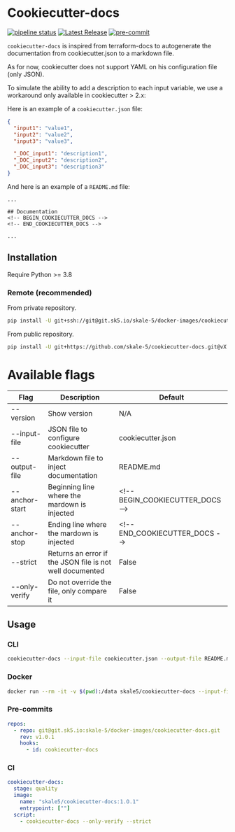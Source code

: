 # Cookiecutter-docs

[![pipeline status](https://git.sk5.io/skale-5/docker-images/cookiecutter-docs/badges/main/pipeline.svg?ignore_skipped=true)](https://git.sk5.io/skale-5/docker-images/cookiecutter-docs/-/commits/main)
[![Latest Release](https://git.sk5.io/skale-5/docker-images/cookiecutter-docs/-/badges/release.svg)](https://git.sk5.io/skale-5/docker-images/cookiecutter-docs/-/releases)
[![pre-commit](https://img.shields.io/badge/pre--commit-enabled-brightgreen?logo=pre-commit)](https://github.com/pre-commit/pre-commit)


`cookiecutter-docs` is inspired from terraform-docs to autogenerate the documentation from cookiecutter.json to a markdown file.

As for now, cookiecutter does not support YAML on his configuration file (only JSON).

To simulate the ability to add a description to each input variable, we use a workaround only available in cookiecutter > 2.x:

Here is an example of a `cookiecutter.json` file:

```json
{
  "input1": "value1",
  "input2": "value2",
  "input3": "value3",

  "_DOC_input1": "description1",
  "_DOC_input2": "description2",
  "_DOC_input3": "description3"
}
```
And here is an example of a `README.md` file:

```plaintext
...

## Documentation
<!-- BEGIN_COOKIECUTTER_DOCS -->
<!-- END_COOKIECUTTER_DOCS -->

...
```

## Installation

Require Python >= 3.8

### Remote (recommended)

From private repository.

```bash
pip install -U git+ssh://git@git.sk5.io/skale-5/docker-images/cookiecutter-docs.git@vX.Y.Z
```

From public repository.

```bash
pip install -U git+https://github.com/skale-5/cookiecutter-docs.git@vX.Y.Z
```

# Available flags

| Flag           | Description                                              | Default                           |
| -------------- | -------------------------------------------------------- | --------------------------------- |
| --version      | Show version                                             | N/A                               |
| --input-file   | JSON file to configure cookiecutter                      | cookiecutter.json                 |
| --output-file  | Markdown file to inject documentation                    | README.md                         |
| --anchor-start | Beginning line where the mardown is injected             | <\!-- BEGIN_COOKIECUTTER_DOCS --> |
| --anchor-stop  | Ending line where the mardown is injected                | <\!-- END_COOKIECUTTER_DOCS -->   |
| --strict       | Returns an error if the JSON file is not well documented | False                             |
| --only-verify  | Do not override the file, only compare it                | False                             |


## Usage

### CLI

```bash
cookiecutter-docs --input-file cookiecutter.json --output-file README.md
```

### Docker

```bash
docker run --rm -it -v $(pwd):/data skale5/cookiecutter-docs --input-file data/cookiecutter.json --output-file data/README.md
```

### Pre-commits

```yaml
repos:
  - repo: git@git.sk5.io:skale-5/docker-images/cookiecutter-docs.git
    rev: v1.0.1
    hooks:
      - id: cookiecutter-docs
```

### CI

```yaml
cookiecutter-docs:
  stage: quality
  image:
    name: "skale5/cookiecutter-docs:1.O.1"
    entrypoint: [""]
  script:
    - cookiecutter-docs --only-verify --strict
```
